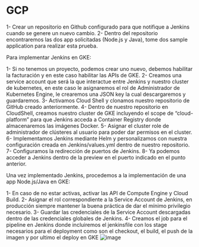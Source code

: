 # GCP

1-	Crear un repositorio en Github configurado para que notifique a Jenkins cuando se genere un nuevo cambio.
2-	Dentro del repositorio encontraremos las dos app solicitadas (Node.js y Java), tome dos sample application para realizar esta prueba.

Para implementar Jenkins en GKE:

1-	Si no tenemos un proyecto, podemos crear uno nuevo, debemos habilitar la facturación y en este caso habilitar las APIs de GKE.
2-	Creamos una service account que será la que interactue entre Jenkins y nuestro cluster de kubernetes, en este caso le asignaremos el rol de Administrador de Kubernetes Engine, le crearemos una JSON key la cual descargaremos y guardaremos.
3-	Activamos Cloud Shell y clonamos nuestro repositorio de GitHub creado anteriormente.
4-	Dentro de nuestro repositorio en CloudShell, creamos nuestro cluster de GKE incluyendo el scope de “cloud-platform” para que Jenkins acceda a Container Registry donde almacenaremos las imágenes Docker.
5-	Asignar el cluster role de administrador de clústeres al usuario para poder dar permisos en el cluster.
6-	Implementamos Jenkins mediante Helm y personalizamos con nuestra configuración creada en Jenkins/values.yml dentro de nuestro repositorio.
7-	Configuramos la redirección de puertos de Jenkins.
8-	Ya podemos acceder a Jenkins dentro de la preview en el puerto indicado en el punto anterior.

Una vez implementado Jenkins, procedemos a la implementación de una app Node.js/Java en GKE:

1-	En caso de no estar activas, activar las API de Compute Engine y Cloud Build.
2-	Asignar el rol correspondiente a la Service Account de Jenkins, en producción siempre mantener la buena práctica de dar el mínimo privilegio necesario.
3-	Guardar las credenciales de la Service Account descargadas dentro de las credenciales globales de Jenkins.
4-	Creamos el job para el pipeline en Jenkins donde incluiremos el jenkinsfile con los stage necesarios para el deployment como son el checkout, el build, el push de la imagen y por ultimo el deploy en GKE
![image](https://user-images.githubusercontent.com/76749404/178363715-1182cf8b-5b3c-4424-b935-d28a7714ac01.png)
